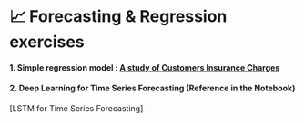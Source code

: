 # 📈 Forecasting & Regression exercises 

#### 1. Simple regression model : [A study of Customers Insurance Charges](https://github.com/risa1796/Forcasting-Regression-ML-exercises/blob/main/Insurance_Charges.ipynb)

#### 2. Deep Learning for Time Series Forecasting (Reference in the Notebook)
[LSTM for Time Series Forecasting]
        
